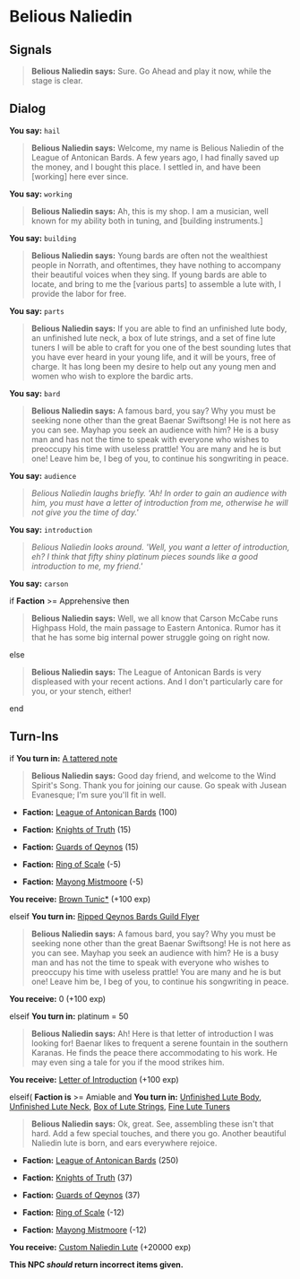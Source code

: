 # Belious Naliedin
## Signals

>**Belious Naliedin says:** Sure. Go Ahead and play it now, while the stage is clear.
## Dialog

**You say:** `hail`



>**Belious Naliedin says:** Welcome, my name is Belious Naliedin of the League of Antonican Bards. A few years ago, I had finally saved up the money, and I bought this place. I settled in, and have been [working] here ever since.

**You say:** `working`



>**Belious Naliedin says:** Ah, this is my shop. I am a musician, well known for my ability both in tuning, and [building instruments.]

**You say:** `building`



>**Belious Naliedin says:** Young bards are often not the wealthiest people in Norrath, and oftentimes, they have nothing to accompany their beautiful voices when they sing. If young bards are able to locate, and bring to me the [various parts] to assemble a lute with, I provide the labor for free.

**You say:** `parts`



>**Belious Naliedin says:** If you are able to find an unfinished lute body, an unfinished lute neck, a box of lute strings, and a set of fine lute tuners I will be able to craft for you one of the best sounding lutes that you have ever heard in your young life, and it will be yours, free of charge. It has long been my desire to help out any young men and women who wish to explore the bardic arts.

**You say:** `bard`



>**Belious Naliedin says:** A famous bard, you say? Why you must be seeking none other than the great Baenar Swiftsong! He is not here as you can see. Mayhap you seek an audience with him? He is a busy man and has not the time to speak with everyone who wishes to preoccupy his time with useless prattle! You are many and he is but one! Leave him be, I beg of you, to continue his songwriting in peace.

**You say:** `audience`



>*Belious Naliedin laughs briefly. 'Ah! In order to gain an audience with him, you must have a letter of introduction from me, otherwise he will not give you the time of day.'*

**You say:** `introduction`



>*Belious Naliedin looks around. 'Well, you want a letter of introduction, eh? I think that fifty shiny platinum pieces sounds like a good introduction to me, my friend.'*

**You say:** `carson`



if **Faction** >= Apprehensive then




>**Belious Naliedin says:** Well, we all know that Carson McCabe runs Highpass Hold, the main passage to Eastern Antonica. Rumor has it that he has some big internal power struggle going on right now.


else



>**Belious Naliedin says:** The League of Antonican Bards is very displeased with your recent actions.   And I don't particularly care for you, or your stench, either!

end

## Turn-Ins




if **You turn in:** [A tattered note](/item/18717)


>**Belious Naliedin says:** Good day friend, and welcome to the Wind Spirit's Song. Thank you for joining our cause. Go speak with Jusean Evanesque; I'm sure you'll fit in well.


* __Faction:__ [League of Antonican Bards](/faction/284) (100)


* __Faction:__ [Knights of Truth](/faction/281) (15)


* __Faction:__ [Guards of Qeynos](/faction/262) (15)


* __Faction:__ [Ring of Scale](/faction/304) (-5)


* __Faction:__ [Mayong Mistmoore](/faction/285) (-5)


 **You receive:**  [Brown Tunic*](/item/13502) (+100 exp)

elseif **You turn in:** [Ripped Qeynos Bards Guild Flyer](/item/20374)


>**Belious Naliedin says:** A famous bard, you say? Why you must be seeking none other than the great Baenar Swiftsong! He is not here as you can see. Mayhap you seek an audience with him? He is a busy man and has not the time to speak with everyone who wishes to preoccupy his time with useless prattle! You are many and he is but one! Leave him be, I beg of you, to continue his songwriting in peace.


 **You receive:** 0 (+100 exp)

elseif **You turn in:** platinum = 50


>**Belious Naliedin says:** Ah! Here is that letter of introduction I was looking for! Baenar likes to frequent a serene fountain in the southern Karanas. He finds the peace there accommodating to his work. He may even sing a tale for you if the mood strikes him.


 **You receive:**  [Letter of Introduction](/item/20373) (+100 exp)

elseif( **Faction is** >= Amiable and  **You turn in:** [Unfinished Lute Body](/item/13775), [Unfinished Lute Neck](/item/13776), [Box of Lute Strings](/item/13777), [Fine Lute Tuners](/item/13778)


>**Belious Naliedin says:** Ok, great. See, assembling these isn't that hard. Add a few special touches, and there you go. Another beautiful Naliedin lute is born, and ears everywhere rejoice.







* __Faction:__ [League of Antonican Bards](/faction/284) (250)


* __Faction:__ [Knights of Truth](/faction/281) (37)


* __Faction:__ [Guards of Qeynos](/faction/262) (37)


* __Faction:__ [Ring of Scale](/faction/304) (-12)


* __Faction:__ [Mayong Mistmoore](/faction/285) (-12)


 **You receive:**  [Custom Naliedin Lute](/item/13105) (+20000 exp)

**This NPC *should* return incorrect items given.**


